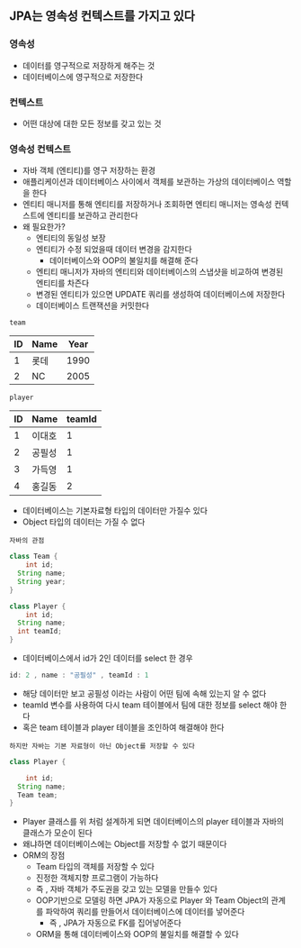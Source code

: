 ## JPA는 영속성 컨텍스트를 가지고 있다

### 영속성

- 데이터를 영구적으로 저장하게 해주는 것
- 데이터베이스에 영구적으로 저장한다

### 컨텍스트

- 어떤 대상에 대한 모든 정보를 갖고 있는 것

### 영속성 컨텍스트

- 자바 객체 (엔티티)를 영구 저장하는 환경
- 애플리케이션과 데이터베이스 사이에서 객체를 보관하는 가상의 데이터베이스 역할을 한다
- 엔티티 매니저를 통해 엔티티를 저장하거나 조회하면 엔티티 매니저는 영속성 컨텍스트에 엔티티를 보관하고 관리한다
- 왜 필요한가?
    - 엔티티의 동일성 보장
    - 엔티티가 수정 되었을때 데이터 변경을 감지한다
        - 데이터베이스와 OOP의 불일치를 해결해 준다
    - 엔티티 매니저가 자바의 엔티티와 데이터베이스의 스냅샷을 비교하여 변경된 엔티티를 차즌다
    - 변경된 엔티티가 있으면 UPDATE 쿼리를 생성하여 데이터베이스에 저장한다
    - 데이터베이스 트랜잭션을 커밋한다
    

`team`

| ID | Name | Year |
| --- | --- | --- |
| 1 | 롯데 | 1990 |
| 2 | NC | 2005 |

`player`

| ID | Name | teamId |
| --- | --- | --- |
| 1 | 이대호 | 1 |
| 2 | 공필성 | 1 |
| 3 | 가득영 | 1 |
| 4 | 홍길동 | 2 |

- 데이터베이스는 기본자료형 타입의 데이터만 가질수 있다
- Object 타입의 데이터는 가질 수 없다

`자바의 관점`

```java
class Team {
	int id;
  String name;
  String year;
}
```

```java
class Player {
	int id;
  String name;
  int teamId;
}
```

- 데이터베이스에서 id가 2인 데이터를 select 한 경우

```java
id: 2 , name : "공필성" , teamId : 1
```

- 해당 데이터만 보고 공필성 이라는 사람이 어떤 팀에 속해 있는지 알 수 없다
- teamId 변수를 사용하여 다시 team 테이블에서 팀에 대한 정보를 select 해야 한다
- 혹은 team 테이블과 player 테이블을 조인하여 해결해야 한다

`하지만 자바는 기본 자료형이 아닌 Object를 저장할 수 있다`

```java
class Player {

	int id;
  String name;
  Team team;
}
```

- Player 클래스를 위 처럼 설계하게 되면 데이터베이스의 player 테이블과 자바의 클래스가 모순이 된다
- 왜냐하면 데이터베이스에는 Object를 저장할 수 없기 때문이다
- ORM의 장점
    - Team 타입의 객체를 저장할 수 있다
    - 진정한 객체지향 프로그램이 가능하다
    - 즉 , 자바 객체가 주도권을 갖고 있는 모델을 만들수 있다
    - OOP기반으로 모델링 하면 JPA가 자동으로 Player 와 Team Object의 관계를 파악하여 쿼리를 만들어서 데이터베이스에 데이터를 넣어준다
        - 즉 , JPA가 자동으로 FK를 집어넣어준다
    - ORM을 통해 데이터베이스와 OOP의 불일치를 해결할 수 있다

